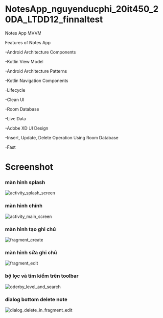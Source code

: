 # NotesApp_nguyenducphi_20it450_20DA_LTDD12_finnaltest

Notes App MVVM

Features of Notes App

-Android Architecture Components

-Kotlin View Model

-Android Architecture Patterns

-Kotlin Navigation Components

-Lifecycle

-Clean UI

-Room Database

-Live Data

-Adobe XD UI Design

-Insert, Update, Delete Operation Using Room Database

-Fast
# Screenshot 
### màn hình splash
![activity_splash_screen](https://user-images.githubusercontent.com/51259402/168960778-59ea2e83-ea95-482e-8be4-6bc3ab0857ed.jpg)
### màn hình chính
![activity_main_screen](https://user-images.githubusercontent.com/51259402/168960769-6e4b7429-850c-42cd-98d2-645868b6be01.jpg)
### màn hình tạo ghi chú
![fragment_create](https://user-images.githubusercontent.com/51259402/168960780-39b303af-7ebe-4a05-a6c2-72f3603ee5bb.jpg)
### màn hình sửa ghi chú
![fragment_edit](https://user-images.githubusercontent.com/51259402/168960782-2ef00c79-dd2d-4a20-bcbf-c23a765d48d7.jpg)
### bộ lọc và tìm kiếm trên toolbar
![oderby_level_and_search](https://user-images.githubusercontent.com/51259402/168960785-cb43034e-5530-44f7-a813-3654a03f5899.jpg)
### dialog bottom delete note
![dialog_delete_in_fragment_edit](https://user-images.githubusercontent.com/51259402/168960787-c53234b4-d2f9-405f-b934-eb6535a32815.jpg)
